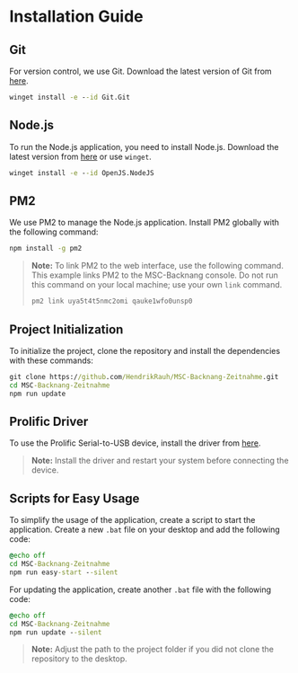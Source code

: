# Installation Guide

## Git

For version control, we use Git. Download the latest version of Git from [here](https://git-scm.com/download/win).

```bat
winget install -e --id Git.Git
```

## Node.js

To run the Node.js application, you need to install Node.js. Download the latest version from [here](https://nodejs.org/en/download/) or use `winget`.

```bat
winget install -e --id OpenJS.NodeJS
```

## PM2

We use PM2 to manage the Node.js application. Install PM2 globally with the following command:

```bat
npm install -g pm2
```

> **Note:** To link PM2 to the web interface, use the following command. This example links PM2 to the MSC-Backnang console. Do not run this command on your local machine; use your own `link` command.
>
> ```bat
> pm2 link uya5t4t5nmc2omi qauke1wfo0unsp0
> ```

## Project Initialization

To initialize the project, clone the repository and install the dependencies with these commands:

```bat
git clone https://github.com/HendrikRauh/MSC-Backnang-Zeitnahme.git
cd MSC-Backnang-Zeitnahme
npm run update
```

## Prolific Driver

To use the Prolific Serial-to-USB device, install the driver from [here](https://www.prolific.com.tw/US/ShowProduct.aspx?p_id=225&pcid=41).

> **Note:** Install the driver and restart your system before connecting the device.

## Scripts for Easy Usage

To simplify the usage of the application, create a script to start the application. Create a new `.bat` file on your desktop and add the following code:

```bat
@echo off
cd MSC-Backnang-Zeitnahme
npm run easy-start --silent
```

For updating the application, create another `.bat` file with the following code:

```bat
@echo off
cd MSC-Backnang-Zeitnahme
npm run update --silent
```

> **Note:** Adjust the path to the project folder if you did not clone the repository to the desktop.
